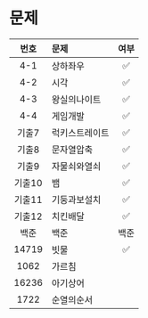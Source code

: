 # 문제

| 번호  | 문제      | 여부     |
|:---:|:------- |:------:|
| 4-1 | 상하좌우    | ✅  |
| 4-2 | 시각      | ✅  |
| 4-3 | 왕실의나이트  |  ✅ |
| 4-4 | 게임개발    | ✅  |
| 기출7 | 럭키스트레이트 |✅   |
| 기출8 | 문자열압축   |✅    |
| 기출9 | 자물쇠와열쇠  |✅   |
| 기출10 | 뱀       | ✅  |
| 기출11 | 기둥과보설치  | ✅   |
| 기출12 | 치킨배달    | ✅ |
| 백준 | 백준    | 백준 |
| 14719 | 빗물    | ✅ |
| 1062 | 가르침    |  |
| 16236 | 아기상어    |  |
| 1722 | 순열의순서    |  |